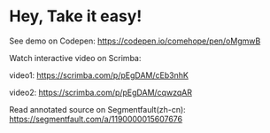 # Hey, Take it easy!

See demo on Codepen: https://codepen.io/comehope/pen/oMgmwB

Watch interactive video on Scrimba: 

video1: https://scrimba.com/p/pEgDAM/cEb3nhK

video2: https://scrimba.com/p/pEgDAM/cqwzqAR

Read annotated source on Segmentfault(zh-cn): https://segmentfault.com/a/1190000015607676